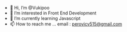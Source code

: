 - 👋 Hi, I’m @Vukipoo
- 👀 I’m interested in Front End Development
- 🌱 I’m currently learning Javascript
- 📫 How to reach me ... email : perovicv515@gmail.com

<!---
Vukipoo/Vukipoo is a ✨ special ✨ repository because its `README.md` (this file) appears on your GitHub profile.
You can click the Preview link to take a look at your changes.
--->
